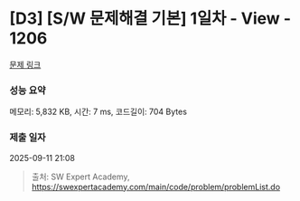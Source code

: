 # [D3] [S/W 문제해결 기본] 1일차 - View - 1206 

[문제 링크](https://swexpertacademy.com/main/code/problem/problemDetail.do?contestProbId=AV134DPqAA8CFAYh) 

### 성능 요약

메모리: 5,832 KB, 시간: 7 ms, 코드길이: 704 Bytes

### 제출 일자

2025-09-11 21:08



> 출처: SW Expert Academy, https://swexpertacademy.com/main/code/problem/problemList.do